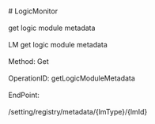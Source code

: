 <br>#     LogicMonitor</br>
<br>get logic module metadata</br>
<br>LM get logic module metadata</br>
<br>Method: Get</br>
<br>OperationID: getLogicModuleMetadata</br>
<br>EndPoint:</br>
<br>/setting/registry/metadata/{lmType}/{lmId}</br>
